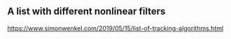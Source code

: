 
## A list with different nonlinear filters
https://www.simonwenkel.com/2019/05/15/list-of-tracking-algorithms.html